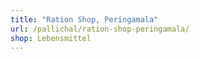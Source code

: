 ```yaml
---
title: "Ration Shop, Peringamala"
url: /pallichal/ration-shop-peringamala/
shop: Lebensmittel
---
```

